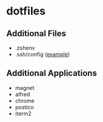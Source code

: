 # dotfiles

## Additional Files

- .zshenv
- .ssh/config ([example](https://www.digitalocean.com/community/tutorials/how-to-configure-custom-connection-options-for-your-ssh-client))


## Additional Applications

- magnet
- alfred
- chrome
- postico
- iterm2
